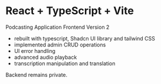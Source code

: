 # React + TypeScript + Vite

Podcasting Application Frontend Version 2
- rebuilt with typescript, Shadcn UI library and tailwind CSS
- implemented admin CRUD operations
- UI error handling 
- advanced audio playback
- transcription manipulation and translation

Backend remains private.


